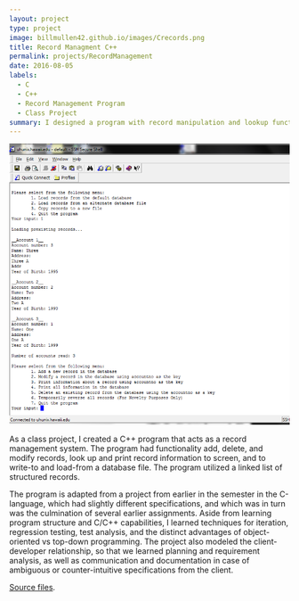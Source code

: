 ```yaml
---
layout: project
type: project
image: billmullen42.github.io/images/Crecords.png
title: Record Managment C++
permalink: projects/RecordManagement
date: 2016-08-05
labels:
  - C
  - C++
  - Record Management Program
  - Class Project
summary: I designed a program with record manipulation and lookup functionality in C++.
---
```


<img class="ui medium right floated rounded image" src="/images/Crecords.png">

As a class project, I created a C++ program that acts as a record management system. The program had functionality add, delete, and modify records, look up and print record information to screen, and to write-to and load-from a database file. The program utilized a linked list of structured records.

The program is adapted from a project from earlier in the semester in the C-language, which had slightly different specifications, and which was in turn was the culmination of several earlier assignments. Aside from learning program structure and C/C++ capabilities, I learned techniques for iteration, regression testing, test analysis, and the distinct advantages of object-oriented vs top-down programming. The project also modeled the client-developer relationship, so that we learned planning and requirement analysis, as well as communication and documentation in case of ambiguous or counter-intuitive specifications from the client.

[Source files](https://github.com/billmullen42/ICS-212-Project-2).
